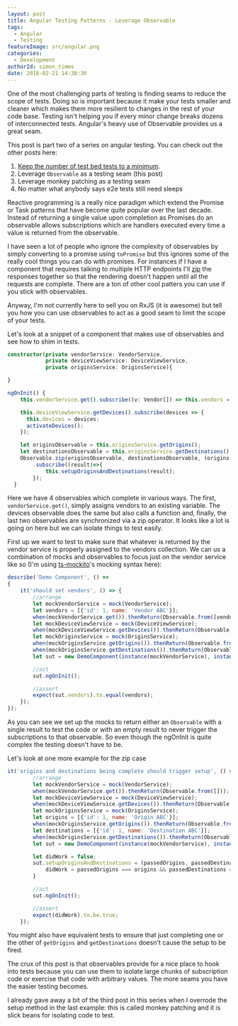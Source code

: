```yaml
---
layout: post
title: Angular Testing Patterns - Leverage Observable
tags:
  - Angular
  - Testing
featureImage: src/angular.png
categories:
  - Development 
authorId: simon_timms
date: 2018-02-21 14:38:30 
---
```


One of the most challenging parts of testing is finding seams to reduce the scope of tests. Doing so is important because it make your tests smaller and cleaner which makes them more resilient to changes in the rest of your code base. Testing isn't helping you if every minor change breaks dozens of interconnected tests. Angular's heavy use of Observable provides us a great seam. 

<!-- more -->
This post is part two of a series on angular testing. You can check out the other posts here:

1. [Keep the number of test bed tests to a minimum](/Development/angular-testing-1/). 
2. Leverage `Observable` as a testing seam (this post)
3. Leverage monkey patching as a testing seam
4. No matter what anybody says e2e tests still need sleeps

Reactive programming is a really nice paradigm which extend the Promise or Task patterns that have become quite popular over the last decade. Instead of returning a single value upon completion as Promises do an observable allows subscriptions which are handlers executed every time a value is returned from the observable. 

I have seen a lot of people who ignore the complexity of observables by simply converting to a promise using `toPromise` but this ignores some of the really cool things you can do with promises. For instances if I have a component that requires talking to multiple HTTP endpoints I'll [zip](http://reactivex.io/documentation/operators/zip.html) the responses together so that the rendering doesn't happen until all the requests are complete. There are a ton of other cool patters you can use if you stick with observables. 

Anyway, I'm not currently here to sell you on RxJS (it _is_ awesome) but tell you how you can use observables to act as a good seam to limit the scope of your tests. 

Let's look at a snippet of a component that makes use of observables and see how to shim in tests. 

```typescript
constructor(private vendorService: VendorService, 
            private deviceViewService: DeviceViewService, 
            private originsService: OriginsService){

}

ngOnInit() {
    this.vendorService.get().subscribe((v: Vendor[]) => this.vendors = v);

    this.deviceViewService.getDevices().subscribe(devices => {
      this.devices = devices;
      activateDevices();
    });

    let originsObservable = this.originsService.getOrigins();
    let destinationsObservable = this.originsService.getDestinations();
    Observable.zip(originsObservable, destinationsObservable, (origins: Origin[], destinations: Destination[])=>[origins,destinations])
        .subscribe((result)=>{
            this.setupOriginsAndDestinations(result);
        });
  }

```

Here we have 4 observables which complete in various ways. The first, `vendorService.get()`, simply assigns vendors to an existing variable. The devices observable does the same but also calls a function and, finally, the last two observables are synchronized via a zip operator. It looks like a lot is going on here but we can isolate things to test easily. 

First up we want to test to make sure that whatever is returned by the vendor service is properly assigned to the vendors collection. We can us a combination of mocks and observables to focus just on the vendor service like so 
(I'm using [ts-mockito](https://github.com/NagRock/ts-mockito)'s mocking syntax here):

```javascript
describe('Demo Component', () =>
{
    it('should set vendors', () => {
        //arrange
        let mockVendorService = mock(VendorService);
        let vendors = [{'id': 1, name: 'Vendor ABC'}];
        when(mockVendorService.get()).thenReturn(Observable.from([vendors]));
        let mockDeviceViewService = mock(DeviceViewService);
        when(mockDeviceViewService.getDevices()).thenReturn(Observable.from([]));
        let mockOriginsService = mock(OriginsService);
        when(mockOriginsService.getOrigins()).thenReturn(Observable.from([]));
        when(mockOriginsService.getDestinations()).thenReturn(Observable.from([]));
        let sut = new DemoComponent(instance(mockVendorService), instance(mockDeviceService), instance(mockOriginsService));

        //act
        sut.ngOnInit();

        //assert
        expect(sut.vendors).to.equal(vendors);
    });
});

```

As you can see we set up the mocks to return either an `Observable` with a single result to test the code or with an empty result to never trigger the subscriptions to that observable. So even though the ngOnInit is quite complex the testing doesn't have to be. 

Let's look at one more example for the zip case

```javascript
it('origins and destinations being complete should trigger setup', () => {
        //arrange
        let mockVendorService = mock(VendorService);
        when(mockVendorService.get()).thenReturn(Observable.from([]));
        let mockDeviceViewService = mock(DeviceViewService);
        when(mockDeviceViewService.getDevices()).thenReturn(Observable.from([]));
        let mockOriginsService = mock(OriginsService);
        let origins = [{'id': 1, name: 'Origin ABC'}];
        when(mockOriginsService.getOrigins()).thenReturn(Observable.from([origins]));
        let destinations = [{'id': 1, name: 'Destination ABC'}];
        when(mockOriginsService.getDestinations()).thenReturn(Observable.from([destinations]));
        let sut = new DemoComponent(instance(mockVendorService), instance(mockDeviceService), instance(mockOriginsService));

        let didWork = false;
        sut.setupOriginsAndDestinations = (passedOrigins, passedDestinations) => {
            didWork = passedOrigins === origins && passedDestinations === destinations;
        }

        //act
        sut.ngOnInit();

        //assert
        expect(didWork).to.be.true;
    });
```

You might also have equivalent tests to ensure that just completing one or the other of `getOrigins` and `getDestinations` doesn't cause the setup to be fired. 

The crux of this post is that observables provide for a nice place to hook into tests because you can use them to isolate large chunks of subscription code or exercise that code with arbitrary values. The more seams you have the easier testing becomes.

I already gave away a bit of the third post in this series when I overrode the setup method in the last example: this is called monkey patching and it is slick beans for isolating code to test. 
